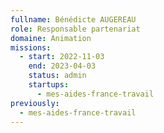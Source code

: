 ```yaml
---
fullname: Bénédicte AUGEREAU
role: Responsable partenariat
domaine: Animation
missions:
  - start: 2022-11-03
    end: 2023-04-03
    status: admin
    startups:
      - mes-aides-france-travail
previously:
  - mes-aides-france-travail
---
```

